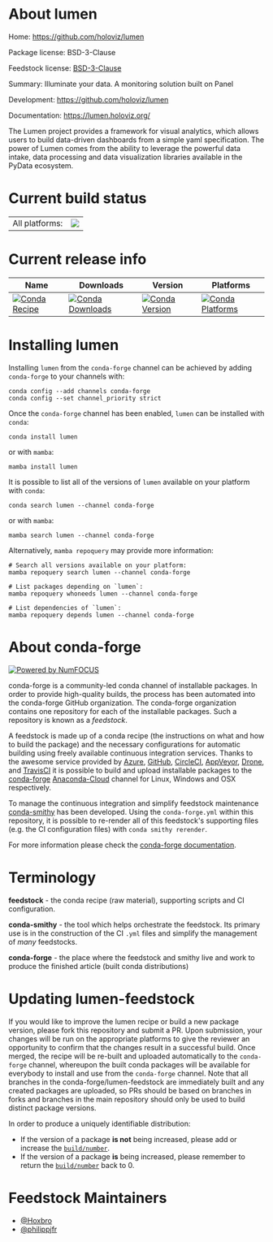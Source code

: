 About lumen
===========

Home: https://github.com/holoviz/lumen

Package license: BSD-3-Clause

Feedstock license: [BSD-3-Clause](https://github.com/conda-forge/lumen-feedstock/blob/main/LICENSE.txt)

Summary: Illuminate your data. A monitoring solution built on Panel

Development: https://github.com/holoviz/lumen

Documentation: https://lumen.holoviz.org/

The Lumen project provides a framework for visual analytics, which allows users to
build data-driven dashboards from a simple yaml specification. The power of
Lumen comes from the ability to leverage the powerful data intake, data processing
and data visualization libraries available in the PyData ecosystem.


Current build status
====================


<table><tr><td>All platforms:</td>
    <td>
      <a href="https://dev.azure.com/conda-forge/feedstock-builds/_build/latest?definitionId=17386&branchName=main">
        <img src="https://dev.azure.com/conda-forge/feedstock-builds/_apis/build/status/lumen-feedstock?branchName=main">
      </a>
    </td>
  </tr>
</table>

Current release info
====================

| Name | Downloads | Version | Platforms |
| --- | --- | --- | --- |
| [![Conda Recipe](https://img.shields.io/badge/recipe-lumen-green.svg)](https://anaconda.org/conda-forge/lumen) | [![Conda Downloads](https://img.shields.io/conda/dn/conda-forge/lumen.svg)](https://anaconda.org/conda-forge/lumen) | [![Conda Version](https://img.shields.io/conda/vn/conda-forge/lumen.svg)](https://anaconda.org/conda-forge/lumen) | [![Conda Platforms](https://img.shields.io/conda/pn/conda-forge/lumen.svg)](https://anaconda.org/conda-forge/lumen) |

Installing lumen
================

Installing `lumen` from the `conda-forge` channel can be achieved by adding `conda-forge` to your channels with:

```
conda config --add channels conda-forge
conda config --set channel_priority strict
```

Once the `conda-forge` channel has been enabled, `lumen` can be installed with `conda`:

```
conda install lumen
```

or with `mamba`:

```
mamba install lumen
```

It is possible to list all of the versions of `lumen` available on your platform with `conda`:

```
conda search lumen --channel conda-forge
```

or with `mamba`:

```
mamba search lumen --channel conda-forge
```

Alternatively, `mamba repoquery` may provide more information:

```
# Search all versions available on your platform:
mamba repoquery search lumen --channel conda-forge

# List packages depending on `lumen`:
mamba repoquery whoneeds lumen --channel conda-forge

# List dependencies of `lumen`:
mamba repoquery depends lumen --channel conda-forge
```


About conda-forge
=================

[![Powered by
NumFOCUS](https://img.shields.io/badge/powered%20by-NumFOCUS-orange.svg?style=flat&colorA=E1523D&colorB=007D8A)](https://numfocus.org)

conda-forge is a community-led conda channel of installable packages.
In order to provide high-quality builds, the process has been automated into the
conda-forge GitHub organization. The conda-forge organization contains one repository
for each of the installable packages. Such a repository is known as a *feedstock*.

A feedstock is made up of a conda recipe (the instructions on what and how to build
the package) and the necessary configurations for automatic building using freely
available continuous integration services. Thanks to the awesome service provided by
[Azure](https://azure.microsoft.com/en-us/services/devops/), [GitHub](https://github.com/),
[CircleCI](https://circleci.com/), [AppVeyor](https://www.appveyor.com/),
[Drone](https://cloud.drone.io/welcome), and [TravisCI](https://travis-ci.com/)
it is possible to build and upload installable packages to the
[conda-forge](https://anaconda.org/conda-forge) [Anaconda-Cloud](https://anaconda.org/)
channel for Linux, Windows and OSX respectively.

To manage the continuous integration and simplify feedstock maintenance
[conda-smithy](https://github.com/conda-forge/conda-smithy) has been developed.
Using the ``conda-forge.yml`` within this repository, it is possible to re-render all of
this feedstock's supporting files (e.g. the CI configuration files) with ``conda smithy rerender``.

For more information please check the [conda-forge documentation](https://conda-forge.org/docs/).

Terminology
===========

**feedstock** - the conda recipe (raw material), supporting scripts and CI configuration.

**conda-smithy** - the tool which helps orchestrate the feedstock.
                   Its primary use is in the construction of the CI ``.yml`` files
                   and simplify the management of *many* feedstocks.

**conda-forge** - the place where the feedstock and smithy live and work to
                  produce the finished article (built conda distributions)


Updating lumen-feedstock
========================

If you would like to improve the lumen recipe or build a new
package version, please fork this repository and submit a PR. Upon submission,
your changes will be run on the appropriate platforms to give the reviewer an
opportunity to confirm that the changes result in a successful build. Once
merged, the recipe will be re-built and uploaded automatically to the
`conda-forge` channel, whereupon the built conda packages will be available for
everybody to install and use from the `conda-forge` channel.
Note that all branches in the conda-forge/lumen-feedstock are
immediately built and any created packages are uploaded, so PRs should be based
on branches in forks and branches in the main repository should only be used to
build distinct package versions.

In order to produce a uniquely identifiable distribution:
 * If the version of a package **is not** being increased, please add or increase
   the [``build/number``](https://docs.conda.io/projects/conda-build/en/latest/resources/define-metadata.html#build-number-and-string).
 * If the version of a package **is** being increased, please remember to return
   the [``build/number``](https://docs.conda.io/projects/conda-build/en/latest/resources/define-metadata.html#build-number-and-string)
   back to 0.

Feedstock Maintainers
=====================

* [@Hoxbro](https://github.com/Hoxbro/)
* [@philippjfr](https://github.com/philippjfr/)

